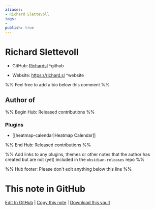 ```yaml
---
aliases:
- Richard Slettevoll
tags:
- 
publish: true
---
```


# Richard Slettevoll

- GitHub: [Richardsl](https://github.com/Richardsl/) ^github
<!-- - Discord: `@` ^discord-->
- Website: <https://richard.sl> ^website
<!-- - [[Publish sites|Publish site]]: ^publish-->

%% Feel free to add a bio below this comment %%


## Author of

%% Begin Hub: Released contributions %%
### Plugins
- [[heatmap-calendar|Heatmap Calendar]]

%% End Hub: Released contributions %%

%% Add links to any plugins, themes or other notes that the author has created but are not (yet) included in the `obsidian-releases` repo %%

<!--
### Unlisted plugins
-->

<!--
### Others
-->

<!--
## Sponsor this author

- [[GitHub sponsors]]: [Sponsor @Richardsl on GitHub Sponsors](https://github.com/sponsors/Richardsl) ^github-sponsor
- [[Buy me a coffee]]: ^buy-me-a-coffee
- [[PayPal]]: ^paypal
- [[Patreon]]: ^patreon

-->

<!--
## Follow this author
-->

<!-- - [[YouTube Channels|On YouTube]]: <https://> ^youtube-->
<!-- - Twitter: <https://> ^twitter-->
<!-- - ... -->

%% Hub footer: Please don't edit anything below this line %%

# This note in GitHub

<span class="git-footer">[Edit In GitHub](https://github.dev/obsidian-community/obsidian-hub/blob/main/01%20-%20Community/People/Richardsl.md "git-hub-edit-note") | [Copy this note](https://raw.githubusercontent.com/obsidian-community/obsidian-hub/main/01%20-%20Community/People/Richardsl.md "git-hub-copy-note") | [Download this vault](https://github.com/obsidian-community/obsidian-hub/archive/refs/heads/main.zip "git-hub-download-vault") </span>
